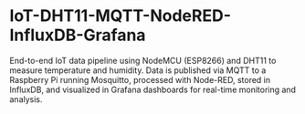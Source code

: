 # IoT-DHT11-MQTT-NodeRED-InfluxDB-Grafana
End-to-end IoT data pipeline using NodeMCU (ESP8266) and DHT11 to measure temperature and humidity. Data is published via MQTT to a Raspberry Pi running Mosquitto, processed with Node-RED, stored in InfluxDB, and visualized in Grafana dashboards for real-time monitoring and analysis.
